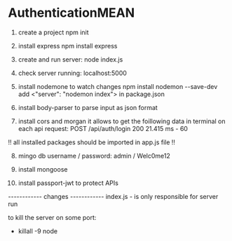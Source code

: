 # AuthenticationMEAN

<!-- epxress server -->
1. create a project
npm init

2. install express
npm install express

3. create and run server:
node index.js

4. check server running: localhost:5000

5. install nodemone to watch changes
npm install nodemon --save-dev
add <"server": "nodemon index"> in package.json

6. install body-parser to parse input as json format

7. install cors and morgan
it allows to get the foillowing data in terminal on each api request:
POST /api/auth/login 200 21.415 ms - 60

!! all installed packages should be imported in app.js file !!

8. mingo db username / password: admin / Welc0me12

9. install mongoose

10. install passport-jwt to protect APIs

------------ changes ------------
index.js - is only responsible for server run


to kill the server on some port:
- killall -9 node


